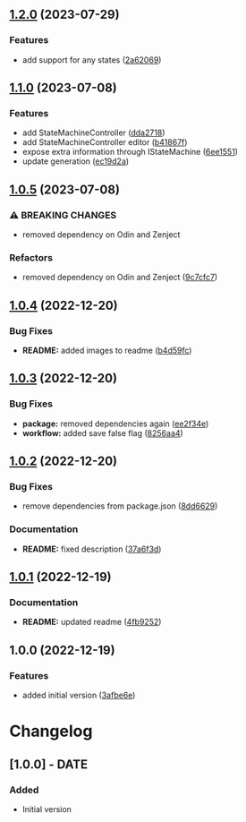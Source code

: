 ## [1.2.0](https://github.com/Thundernerd/Unity3D-StateMachine/compare/v1.1.0...v1.2.0) (2023-07-29)


### Features

* add support for any states ([2a62069](https://github.com/Thundernerd/Unity3D-StateMachine/commit/2a62069553c5cb103ab0d991555e4ce781c0b5e0))

## [1.1.0](https://github.com/Thundernerd/Unity3D-StateMachine/compare/v1.0.5...v1.1.0) (2023-07-08)


### Features

* add StateMachineController ([dda2718](https://github.com/Thundernerd/Unity3D-StateMachine/commit/dda2718f0e168a8df693abcddbe619b329e99397))
* add StateMachineController editor ([b41867f](https://github.com/Thundernerd/Unity3D-StateMachine/commit/b41867fe8030656fc4602cba58e67d996f0cf813))
* expose extra information through IStateMachine ([6ee1551](https://github.com/Thundernerd/Unity3D-StateMachine/commit/6ee15519ed950e1c03341f1a6c93a923dd418baa))
* update generation ([ec19d2a](https://github.com/Thundernerd/Unity3D-StateMachine/commit/ec19d2abf9e3aef0339b6d4c13cb2456be9700a7))

## [1.0.5](https://github.com/Thundernerd/Unity3D-StateMachine/compare/v1.0.4...v1.0.5) (2023-07-08)


### ⚠ BREAKING CHANGES

* removed dependency on Odin and Zenject

### Refactors

* removed dependency on Odin and Zenject ([9c7cfc7](https://github.com/Thundernerd/Unity3D-StateMachine/commit/9c7cfc75765961fda6ff432dc3e4d9b9d84e4792))

## [1.0.4](https://github.com/Thundernerd/Unity3D-StateMachine/compare/v1.0.3...v1.0.4) (2022-12-20)


### Bug Fixes

* **README:** added images to readme ([b4d59fc](https://github.com/Thundernerd/Unity3D-StateMachine/commit/b4d59fcde7c0fa1c3f90220f35e1a08f8f9f19ad))

## [1.0.3](https://github.com/Thundernerd/Unity3D-StateMachine/compare/v1.0.2...v1.0.3) (2022-12-20)


### Bug Fixes

* **package:** removed dependencies again ([ee2f34e](https://github.com/Thundernerd/Unity3D-StateMachine/commit/ee2f34ead4668e9d22da6ee766ac2763f2c66ced))
* **workflow:** added save false flag ([8256aa4](https://github.com/Thundernerd/Unity3D-StateMachine/commit/8256aa4ad99fc2d9179d9156d4f3b38df47b5c09))

## [1.0.2](https://github.com/Thundernerd/Unity3D-StateMachine/compare/v1.0.1...v1.0.2) (2022-12-20)


### Bug Fixes

* remove dependencies from package.json ([8dd6629](https://github.com/Thundernerd/Unity3D-StateMachine/commit/8dd6629c5ef38ebc0b7065c0b3ab071c74f024c6))


### Documentation

* **README:** fixed description ([37a6f3d](https://github.com/Thundernerd/Unity3D-StateMachine/commit/37a6f3dc6e19efbe8ad34bac19d2128e9753228a))

## [1.0.1](https://github.com/Thundernerd/Unity3D-StateMachine/compare/v1.0.0...v1.0.1) (2022-12-19)


### Documentation

* **README:** updated readme ([4fb9252](https://github.com/Thundernerd/Unity3D-StateMachine/commit/4fb92528c7fe082fa228b5639cf113466c3d4893))

## 1.0.0 (2022-12-19)


### Features

* added initial version ([3afbe6e](https://github.com/Thundernerd/Unity3D-StateMachine/commit/3afbe6e1b884312a5cad65c55adbecc1f0f1843c))

# Changelog

## [1.0.0] - DATE
### Added
- Initial version
